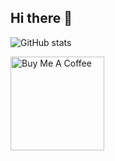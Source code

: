## Hi there 👋
![GitHub stats](https://github-readme-stats.vercel.app/api?username=keytonic&theme=dark&show_icons=true)


<a href="https://www.buymeacoffee.com/drootown" target="_blank"><img src="https://keytonic.net/projects/coffee.svg/?backgroundcolor=0d1117&coffee=a52a2a&color=ff0000" alt="Buy Me A Coffee" width="150" ></a>

<!--
**keytonic/keytonic** is a ✨ _special_ ✨ repository because its `README.md` (this file) appears on your GitHub profile.

Here are some ideas to get you started:

- 🔭 I’m currently working on ...
- 🌱 I’m currently learning ...
- 👯 I’m looking to collaborate on ...
- 🤔 I’m looking for help with ...
- 💬 Ask me about ...
- 📫 How to reach me: ...
- 😄 Pronouns: ...
- ⚡ Fun fact: ...
-->
